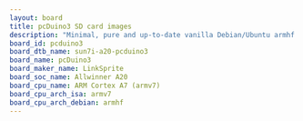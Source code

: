 ```yaml
---
layout: board
title: pcDuino3 SD card images
description: "Minimal, pure and up-to-date vanilla Debian/Ubuntu armhf SD card images for pcDuino3 by LinkSprite, SoC: Allwinner A20, CPU ISA: armv7"
board_id: pcduino3
board_dtb_name: sun7i-a20-pcduino3
board_name: pcDuino3
board_maker_name: LinkSprite
board_soc_name: Allwinner A20
board_cpu_name: ARM Cortex A7 (armv7)
board_cpu_arch_isa: armv7
board_cpu_arch_debian: armhf
---
```

